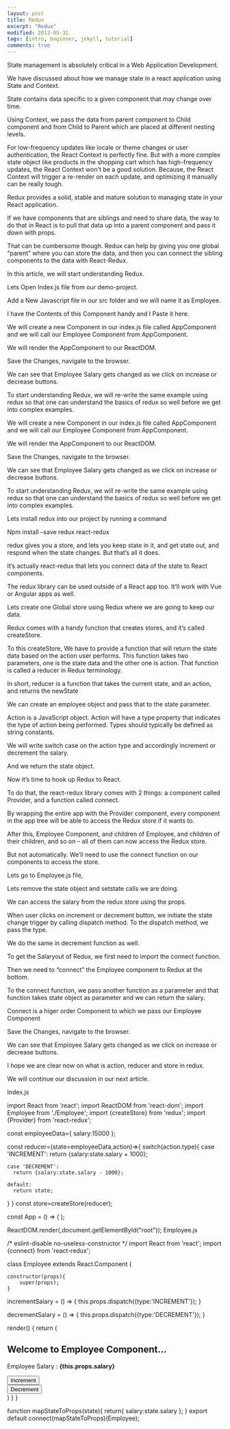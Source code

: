 ```yaml
---
layout: post
title: Redux
excerpt: "Redux"
modified: 2013-05-31
tags: [intro, beginner, jekyll, tutorial]
comments: true
---
```

State management is absolutely critical in a Web Application Development. 

We have discussed about how we manage state in a react application using State and Context. 

State contains data specific to a given component that may change over time. 

Using Context, we pass the data from parent component to Child component and from Child to Parent which are placed at different nesting levels.

For low-frequency updates like locale or theme changes or user authentication, the React Context is perfectly fine. But with a more complex state object like products in the shopping cart which has high-frequency updates, the React Context won't be a good solution. Because, the React Context will trigger a re-render on each update, and optimizing it manually can be really tough. 

Redux provides a solid, stable and mature solution to managing state in your React application.


 
If we have components that are siblings and need to share data, the way to do that in React is to pull that data up into a parent component and pass it down with props.

That can be cumbersome though. Redux can help by giving you one global “parent” where you can store the data, and then you can connect the sibling components to the data with React-Redux.

In this article, we will start understanding Redux.

Lets Open Index.js file from our demo-project. 

Add a New Javascript file in our src folder and we will name it as Employee.

I have the Contents of this Component handy and I Paste it here. 

 
We will create a new Component in our index.js file called AppComponent and we will call our Employee Component from AppComponent. 

We will render the AppComponent to our ReactDOM. 

Save the Changes, navigate to the browser. 

We can see that Employee Salary gets changed as we click on increase or decrease buttons. 

To start understanding Redux, we will re-write the same example using redux so that one can understand the basics of redux so well before we get into complex examples. 

We will create a new Component in our index.js file called AppComponent and we will call our Employee Component from AppComponent. 

We will render the AppComponent to our ReactDOM. 

Save the Changes, navigate to the browser. 

We can see that Employee Salary gets changed as we click on increase or decrease buttons. 

To start understanding Redux, we will re-write the same example using redux so that one can understand the basics of redux so well before we get into complex examples. 


 
 Lets install redux into our project by running a command 

Npm install –save redux react-redux

redux gives you a store, and lets you keep state in it, and get state out, and respond when the state changes. But that’s all it does.

It’s actually react-redux that lets you connect data of the state to React components.


 
The redux library can be used outside of a React app too. It’ll work with Vue or Angular apps as well.

Lets create one Global store using Redux where we are going to keep our data. 

Redux comes with a handy function that creates stores, and it’s called createStore.

To this createStore, We have to provide a function that will return the state data based on the action user performs. This function takes two parameters, one is the state data and the other one is action. That function is called a reducer in Redux terminology.


 
In short, reducer is a function that takes the current state, and an action, and returns the newState

We can create an employee object and pass that to the state parameter. 

Action is a JavaScript object. Action will have a type property that indicates the type of action being performed. Types should typically be defined as string constants.

We will write switch case on the action type and accordingly increment or decrement the salary. 

And we return the state object.

Now it’s time to hook up Redux to React.

To do that, the react-redux library comes with 2 things: a component called Provider, and a function called connect.

By wrapping the entire app with the Provider component, every component in the app tree will be able to access the Redux store if it wants to.


 
After this, Employee Component, and children of Employee, and children of their children, and so on – all of them can now access the Redux store.

But not automatically. We’ll need to use the connect function on our components to access the store.

Lets go to Employee.js file, 

Lets remove the state object and setstate calls we are doing. 

We can access the salary from the redux store using the props. 

When user clicks on increment or decrement button, we initiate the state change trigger by calling dispatch method. To the dispatch method, we pass the type.

We do the same in decrement function as well. 

To get the Salaryout of Redux, we first need to import the connect function.

Then we need to “connect” the Employee component to Redux at the bottom.

To the connect function, we pass another function as a parameter and that function takes state object as parameter and we can return the salary. 

Connect is a higer order Component to which we pass our Employee Component

Save the Changes, navigate to the browser. 

We can see that Employee Salary gets changed as we click on increase or decrease buttons. 

I hope we are clear now on what is action, reducer and store in redux. 

We will continue our discussion in our next article. 

Index.js

import React from 'react';
import ReactDOM from 'react-dom';
import Employee from './Employee';
import {createStore} from 'redux';
import {Provider} from 'react-redux';

const employeeData={
  salary:15000
};

const reducer=(state=employeeData,action)=>{
  switch(action.type){
    case 'INCREMENT':
      return {salary:state.salary + 1000};

    case 'DECREMENT':
      return {salary:state.salary - 1000};

    default:
      return state;
  }
}
const store=createStore(reducer);

const App = () => (
  <Provider store={store}>
    <Employee></Employee>
  </Provider>
);

ReactDOM.render(<App></App>,document.getElementById("root"));
Employee.js


/* eslint-disable no-useless-constructor */
import React from 'react';
import {connect} from 'react-redux';

class Employee extends React.Component {
    
    constructor(props){
        super(props);
    }

  incrementSalary = () => {
    this.props.dispatch({type:'INCREMENT'});
  }

  decrementSalary = () => {
    this.props.dispatch({type:'DECREMENT'});
  }

  render() {
    return (
      <div>
        <h2>Welcome to Employee Component...</h2>
        <div>
            <p>
                <label>Employee Salary : <b>{this.props.salary}</b></label>
            </p>
          <button onClick={this.incrementSalary}>Increment</button>          
          <button onClick={this.decrementSalary}>Decrement</button>
        </div>
      </div>
    )
  }
}

function mapStateToProps(state){
    return{
        salary:state.salary
    };
}
export default connect(mapStateToProps)(Employee);
